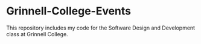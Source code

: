 # Grinnell-College-Events
This repository includes my code for the Software Design and Development class at Grinnell College. 

